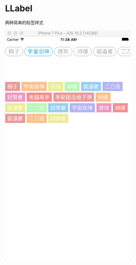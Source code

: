 # LLabel
两种简单的标签样式

![image](https://github.com/285298984/LLabel/blob/master/LLabel/Assets.xcassets/01.imageset/01.png)
